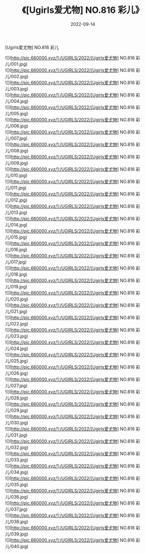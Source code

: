 ﻿---
layout: post
title:  《[Ugirls爱尤物] NO.816 彩儿》
date:   2022-09-14
img: http://pic.660000.xyz/1:/UGIRLS/2022/[Ugirls爱尤物] NO.816 彩儿/000.jpg
categories: [美女, 清纯, 唯美]
---

[Ugirls爱尤物] NO.816 彩儿

 ![](http://pic.660000.xyz/1:/UGIRLS/2022/[Ugirls爱尤物] NO.816 彩儿/001.jpg) <br>![](http://pic.660000.xyz/1:/UGIRLS/2022/[Ugirls爱尤物] NO.816 彩儿/002.jpg) <br>![](http://pic.660000.xyz/1:/UGIRLS/2022/[Ugirls爱尤物] NO.816 彩儿/003.jpg) <br>![](http://pic.660000.xyz/1:/UGIRLS/2022/[Ugirls爱尤物] NO.816 彩儿/004.jpg) <br>![](http://pic.660000.xyz/1:/UGIRLS/2022/[Ugirls爱尤物] NO.816 彩儿/005.jpg) <br>![](http://pic.660000.xyz/1:/UGIRLS/2022/[Ugirls爱尤物] NO.816 彩儿/006.jpg) <br>![](http://pic.660000.xyz/1:/UGIRLS/2022/[Ugirls爱尤物] NO.816 彩儿/007.jpg) <br>![](http://pic.660000.xyz/1:/UGIRLS/2022/[Ugirls爱尤物] NO.816 彩儿/008.jpg) <br>![](http://pic.660000.xyz/1:/UGIRLS/2022/[Ugirls爱尤物] NO.816 彩儿/009.jpg) <br>![](http://pic.660000.xyz/1:/UGIRLS/2022/[Ugirls爱尤物] NO.816 彩儿/010.jpg) <br>![](http://pic.660000.xyz/1:/UGIRLS/2022/[Ugirls爱尤物] NO.816 彩儿/011.jpg) <br>![](http://pic.660000.xyz/1:/UGIRLS/2022/[Ugirls爱尤物] NO.816 彩儿/012.jpg) <br>![](http://pic.660000.xyz/1:/UGIRLS/2022/[Ugirls爱尤物] NO.816 彩儿/013.jpg) <br>![](http://pic.660000.xyz/1:/UGIRLS/2022/[Ugirls爱尤物] NO.816 彩儿/014.jpg) <br>![](http://pic.660000.xyz/1:/UGIRLS/2022/[Ugirls爱尤物] NO.816 彩儿/015.jpg) <br>![](http://pic.660000.xyz/1:/UGIRLS/2022/[Ugirls爱尤物] NO.816 彩儿/016.jpg) <br>![](http://pic.660000.xyz/1:/UGIRLS/2022/[Ugirls爱尤物] NO.816 彩儿/017.jpg) <br>![](http://pic.660000.xyz/1:/UGIRLS/2022/[Ugirls爱尤物] NO.816 彩儿/018.jpg) <br>![](http://pic.660000.xyz/1:/UGIRLS/2022/[Ugirls爱尤物] NO.816 彩儿/019.jpg) <br>![](http://pic.660000.xyz/1:/UGIRLS/2022/[Ugirls爱尤物] NO.816 彩儿/020.jpg) <br>![](http://pic.660000.xyz/1:/UGIRLS/2022/[Ugirls爱尤物] NO.816 彩儿/021.jpg) <br>![](http://pic.660000.xyz/1:/UGIRLS/2022/[Ugirls爱尤物] NO.816 彩儿/022.jpg) <br>![](http://pic.660000.xyz/1:/UGIRLS/2022/[Ugirls爱尤物] NO.816 彩儿/023.jpg) <br>![](http://pic.660000.xyz/1:/UGIRLS/2022/[Ugirls爱尤物] NO.816 彩儿/024.jpg) <br>![](http://pic.660000.xyz/1:/UGIRLS/2022/[Ugirls爱尤物] NO.816 彩儿/025.jpg) <br>![](http://pic.660000.xyz/1:/UGIRLS/2022/[Ugirls爱尤物] NO.816 彩儿/026.jpg) <br>![](http://pic.660000.xyz/1:/UGIRLS/2022/[Ugirls爱尤物] NO.816 彩儿/027.jpg) <br>![](http://pic.660000.xyz/1:/UGIRLS/2022/[Ugirls爱尤物] NO.816 彩儿/028.jpg) <br>![](http://pic.660000.xyz/1:/UGIRLS/2022/[Ugirls爱尤物] NO.816 彩儿/029.jpg) <br>![](http://pic.660000.xyz/1:/UGIRLS/2022/[Ugirls爱尤物] NO.816 彩儿/030.jpg) <br>![](http://pic.660000.xyz/1:/UGIRLS/2022/[Ugirls爱尤物] NO.816 彩儿/031.jpg) <br>![](http://pic.660000.xyz/1:/UGIRLS/2022/[Ugirls爱尤物] NO.816 彩儿/032.jpg) <br>![](http://pic.660000.xyz/1:/UGIRLS/2022/[Ugirls爱尤物] NO.816 彩儿/033.jpg) <br>![](http://pic.660000.xyz/1:/UGIRLS/2022/[Ugirls爱尤物] NO.816 彩儿/034.jpg) <br>![](http://pic.660000.xyz/1:/UGIRLS/2022/[Ugirls爱尤物] NO.816 彩儿/035.jpg) <br>![](http://pic.660000.xyz/1:/UGIRLS/2022/[Ugirls爱尤物] NO.816 彩儿/036.jpg) <br>![](http://pic.660000.xyz/1:/UGIRLS/2022/[Ugirls爱尤物] NO.816 彩儿/037.jpg) <br>![](http://pic.660000.xyz/1:/UGIRLS/2022/[Ugirls爱尤物] NO.816 彩儿/038.jpg) <br>![](http://pic.660000.xyz/1:/UGIRLS/2022/[Ugirls爱尤物] NO.816 彩儿/039.jpg) <br>![](http://pic.660000.xyz/1:/UGIRLS/2022/[Ugirls爱尤物] NO.816 彩儿/040.jpg) <br>
